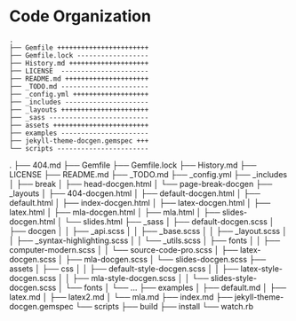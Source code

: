 # Code Organization


```
.
├── Gemfile +++++++++++++++++++++++
├── Gemfile.lock ------------------
├── History.md ++++++++++++++++++++
├── LICENSE  ----------------------
├── README.md +++++++++++++++++++++
├── _TODO.md ----------------------
├── _config.yml +++++++++++++++++++
├── _includes ---------------------
├── _layouts ++++++++++++++++++++++
├── _sass -------------------------
├── assets ++++++++++++++++++++++++
├── examples ----------------------
├── jekyll-theme-docgen.gemspec +++
└── scripts -----------------------
```


.
├── 404.md
├── Gemfile
├── Gemfile.lock
├── History.md
├── LICENSE
├── README.md
├── _TODO.md
├── _config.yml
├── _includes
│   ├── break
│   ├── head-docgen.html
│   └── page-break-docgen
├── _layouts
│   ├── 404-docgen.html
│   ├── default-docgen.html
│   ├── default.html
│   ├── index-docgen.html
│   ├── latex-docgen.html
│   ├── latex.html
│   ├── mla-docgen.html
│   ├── mla.html
│   ├── slides-docgen.html
│   └── slides.html
├── _sass
│   ├── default-docgen.scss
│   ├── docgen
│   │   ├── _api.scss
│   │   ├── _base.scss
│   │   ├── _layout.scss
│   │   ├── _syntax-highlighting.scss
│   │   └── _utils.scss
│   ├── fonts
│   │   ├── computer-modern.scss
│   │   └── source-code-pro.scss
│   ├── latex-docgen.scss
│   ├── mla-docgen.scss
│   └── slides-docgen.scss
├── assets
│   ├── css
│   │   ├── default-style-docgen.scss
│   │   ├── latex-style-docgen.scss
│   │   ├── mla-style-docgen.scss
│   │   └── slides-style-docgen.scss
│   └── fonts
│       └── ...
├── examples
│   ├── default.md
│   ├── latex.md
│   ├── latex2.md
│   └── mla.md
├── index.md
├── jekyll-theme-docgen.gemspec
└── scripts
    ├── build
    ├── install
    └── watch.rb
